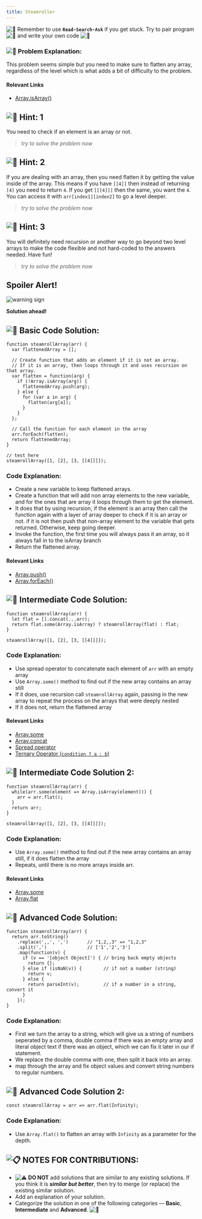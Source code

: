 ```yaml
---
title: Steamroller
---
```

![:triangular_flag_on_post:](https://forum.freecodecamp.com/images/emoji/emoji_one/triangular_flag_on_post.png?v=3 ":triangular_flag_on_post:") Remember to use <a>**`Read-Search-Ask`**</a> if you get stuck. Try to pair program ![:busts_in_silhouette:](https://forum.freecodecamp.com/images/emoji/emoji_one/busts_in_silhouette.png?v=3 ":busts_in_silhouette:") and write your own code ![:pencil:](https://forum.freecodecamp.com/images/emoji/emoji_one/pencil.png?v=3 ":pencil:")

### ![:checkered_flag:](https://forum.freecodecamp.com/images/emoji/emoji_one/checkered_flag.png?v=3 ":checkered_flag:") Problem Explanation:

This problem seems simple but you need to make sure to flatten any array, regardless of the level which is what adds a bit of difficulty to the problem.

#### Relevant Links

*   <a href='http://forum.freecodecamp.com/t/javascript-array-isarray/14284' target='_blank' rel='nofollow'>Array.isArray()</a>

## ![:speech_balloon:](https://forum.freecodecamp.com/images/emoji/emoji_one/speech_balloon.png?v=3 ":speech_balloon:") Hint: 1

You need to check if an element is an array or not.

> _try to solve the problem now_

## ![:speech_balloon:](https://forum.freecodecamp.com/images/emoji/emoji_one/speech_balloon.png?v=3 ":speech_balloon:") Hint: 2

If you are dealing with an array, then you need flatten it by getting the value inside of the array. This means if you have `[[4]]` then instead of returning `[4]` you need to return `4`. If you get `[[[4]]]` then the same, you want the `4`. You can access it with `arr[index1][index2]` to go a level deeper.

> _try to solve the problem now_

## ![:speech_balloon:](https://forum.freecodecamp.com/images/emoji/emoji_one/speech_balloon.png?v=3 ":speech_balloon:") Hint: 3

You will definitely need recursion or another way to go beyond two level arrays to make the code flexible and not hard-coded to the answers needed. Have fun!

> _try to solve the problem now_

## Spoiler Alert!

![warning sign](https://discourse-user-assets.s3.amazonaws.com/original/2X/2/2d6c412a50797771301e7ceabd554cef4edcd74d.gif)

**Solution ahead!**

## ![:beginner:](https://forum.freecodecamp.com/images/emoji/emoji_one/beginner.png?v=3 ":beginner:") Basic Code Solution:

    function steamrollArray(arr) {
      var flattenedArray = [];

      // Create function that adds an element if it is not an array.
      // If it is an array, then loops through it and uses recursion on that array.
      var flatten = function(arg) {
        if (!Array.isArray(arg)) {
          flattenedArray.push(arg);
        } else {
          for (var a in arg) {
            flatten(arg[a]);
          }
        }
      };

      // Call the function for each element in the array
      arr.forEach(flatten);
      return flattenedArray;
    }

    // test here
    steamrollArray([1, [2], [3, [[4]]]]);


### Code Explanation:

*   Create a new variable to keep flattened arrays.
*   Create a function that will add non array elements to the new variable, and for the ones that are array it loops through them to get the element.
*   It does that by using recursion, if the element is an array then call the function again with a layer of array deeper to check if it is an array or not. if it is not then push that non-array element to the variable that gets returned. Otherwise, keep going deeper.
*   Invoke the function, the first time you will always pass it an array, so it always fall in to the isArray branch
*   Return the flattened array.

#### Relevant Links

*   <a href='http://forum.freecodecamp.com/t/javascript-array-prototype-push/14298' target='_blank' rel='nofollow'>Array.push()</a>
*   <a href='http://forum.freecodecamp.com/t/javascript-array-prototype-foreach/14290' target='_blank' rel='nofollow'>Array.forEach()</a>

## ![:sunflower:](https://forum.freecodecamp.com/images/emoji/emoji_one/sunflower.png?v=3 ":sunflower:") Intermediate Code Solution:

    function steamrollArray(arr) {
      let flat = [].concat(...arr);
      return flat.some(Array.isArray) ? steamrollArray(flat) : flat;
    }

    steamrollArray([1, [2], [3, [[4]]]]);


### Code Explanation:

*   Use spread operator to concatenate each element of `arr` with an empty array
*   Use `Array.some()` method to find out if the new array contains an array still
*   If it does, use recursion call `steamrollArray` again, passing in the new array to repeat the process on the arrays that were deeply nested
*   If it does not, return the flattened array

#### Relevant Links

*   <a href='https://developer.mozilla.org/en-US/docs/Web/JavaScript/Reference/Global_Objects/Array/some' target='_blank' rel='nofollow'>Array.some</a>
*   <a href='http://forum.freecodecamp.com/t/javascript-array-prototype-concat/14286' target='_blank' rel='nofollow'>Array.concat</a>
*   <a href='https://developer.mozilla.org/en-US/docs/Web/JavaScript/Reference/Operators/Spread_operator' target='_blank' rel='nofollow'>Spread operator</a>
*   <a href='https://developer.mozilla.org/en-US/docs/Web/JavaScript/Reference/Operators/Conditional_Operator' target='_blank' rel='nofollow'>Ternary Operator (`condition ? a : b`)</a>

## ![:sunflower:](https://forum.freecodecamp.com/images/emoji/emoji_one/sunflower.png?v=3 ":sunflower:") Intermediate Code Solution 2:

    function steamrollArray(arr) {
      while(arr.some(element => Array.isArray(element))) {
        arr = arr.flat();
      }
      return arr;
    }

    steamrollArray([1, [2], [3, [[4]]]]);


### Code Explanation:

*   Use `Array.some()` method to find out if the new array contains an array still, if it does flatten the array
*   Repeats, until there is no more arrays inside arr.

#### Relevant Links

*   <a href='https://developer.mozilla.org/en-US/docs/Web/JavaScript/Reference/Global_Objects/Array/some' target='_blank' rel='nofollow'>Array.some</a>
*   <a href='https://developer.mozilla.org/en-US/docs/Web/JavaScript/Reference/Global_Objects/Array/flat' target='_blank' rel='nofollow'>Array.flat</a>

## ![:rotating_light:](https://forum.freecodecamp.com/images/emoji/emoji_one/rotating_light.png?v=3 ":rotating_light:") Advanced Code Solution:

    function steamrollArray(arr) {
      return arr.toString()
        .replace(',,', ',')       // "1,2,,3" => "1,2,3"
        .split(',')               // ['1','2','3']
        .map(function(v) {
          if (v == '[object Object]') { // bring back empty objects
            return {};
          } else if (isNaN(v)) {        // if not a number (string)
            return v;
          } else {
            return parseInt(v);         // if a number in a string, convert it
          }
        });
    }


### Code Explanation:

*   First we turn the array to a string, which will give us a string of numbers seperated by a comma, double comma if there was an empty array and literal object text if there was an object, which we can fix it later in our if statement.
*   We replace the double comma with one, then split it back into an array.
*   map through the array and fix object values and convert string numbers to regular numbers.

## ![:rotating_light:](https://forum.freecodecamp.com/images/emoji/emoji_one/rotating_light.png?v=3 ":rotating_light:") Advanced Code Solution 2:

    const steamrollArray = arr => arr.flat(Infinity);


### Code Explanation:

*   Use `Array.flat()` to flatten an array with `Infinity` as a parameter for the depth.

## ![:clipboard:](https://forum.freecodecamp.com/images/emoji/emoji_one/clipboard.png?v=3 ":clipboard:") NOTES FOR CONTRIBUTIONS:

*   ![:warning:](https://forum.freecodecamp.com/images/emoji/emoji_one/warning.png?v=3 ":warning:") **DO NOT** add solutions that are similar to any existing solutions. If you think it is **_similar but better_**, then try to merge (or replace) the existing similar solution.
*   Add an explanation of your solution.
*   Categorize the solution in one of the following categories — **Basic**, **Intermediate** and **Advanced**. ![:traffic_light:](https://forum.freecodecamp.com/images/emoji/emoji_one/traffic_light.png?v=3 ":traffic_light:")
